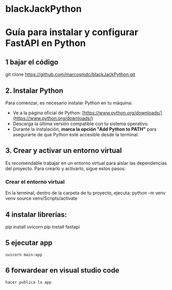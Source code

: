 # blackJackPython

# Guía para instalar y configurar FastAPI en Python


## 1 bajar el código
git clone https://github.com/marcosmdc/blackJackPython.git
## 2. Instalar Python

Para comenzar, es necesario instalar Python en tu máquina:

- Ve a la página oficial de Python: [https://www.python.org/downloads/](https://www.python.org/downloads/)
- Descarga la última versión compatible con tu sistema operativo.
- Durante la instalación, **marca la opción "Add Python to PATH"** para asegurarte de que Python esté accesible desde la terminal.

## 3. Crear y activar un entorno virtual

Es recomendable trabajar en un entorno virtual para aislar las dependencias del proyecto. Para crearlo y activarlo, sigue estos pasos:

### Crear el entorno virtual

En la terminal, dentro de la carpeta de tu proyecto, ejecuta:
python -m venv venv
source venv/Scripts/actívate

## 4 instalar librerías:
pip install uvicorn
pip install fastapi


## 5 ejecutar app
	uvicorn main:app

## 6 forwardear en visual studio code
 	hacer publica la app 

